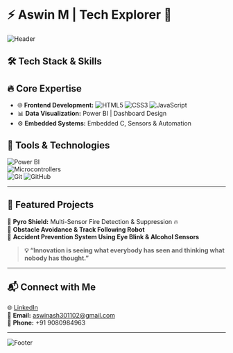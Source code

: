 # ⚡ Aswin M | Tech Explorer 🚀  
![Header](https://capsule-render.vercel.app/api?type=waving&color=gradient&height=180&section=header&text=Welcome%20to%20My%20GitHub!&fontSize=32)

## 🛠 Tech Stack & Skills
## 🔥 Core Expertise
- 🌐 **Frontend Development:** ![HTML5](https://img.shields.io/badge/-HTML5-orange?style=flat-square&logo=html5) ![CSS3](https://img.shields.io/badge/-CSS3-blue?style=flat-square&logo=css3) ![JavaScript](https://img.shields.io/badge/-JavaScript-yellow?style=flat-square&logo=javascript)
- 📊 **Data Visualization:** Power BI | Dashboard Design
- ⚙️ **Embedded Systems:** Embedded C, Sensors & Automation

## 🔗 Tools & Technologies
![Power BI](https://img.shields.io/badge/-Power%20BI-yellow?style=flat-square&logo=powerbi)  
![Microcontrollers](https://img.shields.io/badge/-Microcontrollers-gray?style=flat-square)  
![Git](https://img.shields.io/badge/-Git-black?style=flat-square&logo=git) ![GitHub](https://img.shields.io/badge/-GitHub-181717?style=flat-square&logo=github)  

---

## 📂 Featured Projects  
🌟 **Pyro Shield:** Multi-Sensor Fire Detection & Suppression 🔥  
🤖 **Obstacle Avoidance & Track Following Robot**  
🚗 **Accident Prevention System Using Eye Blink & Alcohol Sensors**  

> **💡 “Innovation is seeing what everybody has seen and thinking what nobody has thought.”**  

---

## 📬 Connect with Me  
🌐 [LinkedIn](https://www.linkedin.com/in/aswinash05)  
📧 **Email:** aswinash301102@gmail.com  
📱 **Phone:** +91 9080984963  

---

![Footer](https://capsule-render.vercel.app/api?type=waving&color=gradient&height=120&section=footer)
